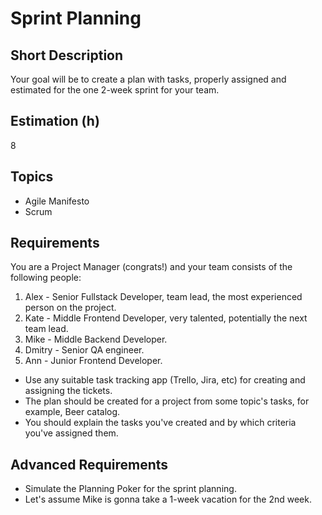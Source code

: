 # Sprint Planning

## Short Description

Your goal will be to create a plan with tasks, properly assigned and estimated for the one 2-week sprint for your team.

## Estimation (h)

8

## Topics

* Agile Manifesto
* Scrum

## Requirements

You are a Project Manager (congrats!) and your team consists of the following people:

1. Alex - Senior Fullstack Developer, team lead, the most experienced person on the project.
2. Kate - Middle Frontend Developer, very talented, potentially the next team lead.
3. Mike - Middle Backend Developer.
4. Dmitry - Senior QA engineer.
5. Ann - Junior Frontend Developer.

* Use any suitable task tracking app (Trello, Jira, etc) for creating and assigning the tickets.
* The plan should be created for a project from some topic's tasks, for example, Beer catalog.
* You should explain the tasks you've created and by which criteria you've assigned them.

## Advanced Requirements

* Simulate the Planning Poker for the sprint planning.
* Let's assume Mike is gonna take a 1-week vacation for the 2nd week.
